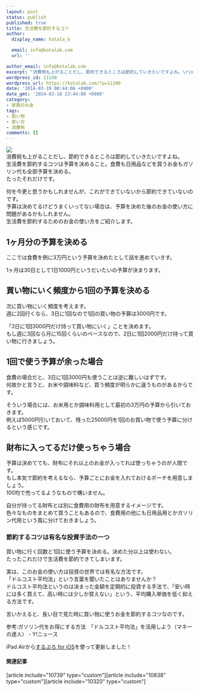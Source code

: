 ```yaml
---
layout: post
status: publish
published: true
title: 生活費を節約するコツ
author:
  display_name: kotala_b

  email: info@kotalab.com
  url: ''

author_email: info@kotalab.com
excerpt: "消費税も上がることだし、節約できるところは節約していきたいですよね。\r\n生活費を節約するコツは予算を決めること。食費も日用品などを買うお金もガソリン代も全部予算を決める。\r\nたったそれだけです。\r\n\r\n何を今更と思うかもしれませんが、これができていないから節約できていないのです。\r\n予算は決めてるけどうまくいってない場合は、予算を決めた後のお金の使い方に問題があるかもしれません。\r\n生活費を節約するためのお金の使い方をご紹介します。"
wordpress_id: 11190
wordpress_url: https://kotalab.com/?p=11190
date: '2014-03-19 08:44:06 +0900'
date_gmt: '2014-03-18 23:44:06 +0900'
category:
- 家族のお金
tags:
- 買い物
- 使い方
- 消費税
comments: []
---
```

<p><img src="https://kotalab.com/wp-content/uploads/threeusesofmoney_131228-546x409.jpg" /><br />
消費税も上がることだし、節約できるところは節約していきたいですよね。<br />
生活費を節約するコツは予算を決めること。食費も日用品などを買うお金もガソリン代も全部予算を決める。<br />
たったそれだけです。</p>
<p>何を今更と思うかもしれませんが、これができていないから節約できていないのです。<br />
予算は決めてるけどうまくいってない場合は、予算を決めた後のお金の使い方に問題があるかもしれません。<br />
生活費を節約するためのお金の使い方をご紹介します。<br />
</p>
<!--more-->
<h2>1ヶ月分の予算を決める</h2>
<p>ここでは食費を例に3万円という予算を決めたとして話を進めていきす。</p>
<p>1ヶ月は30日として1日1000円というだいたいの予算が決まります。</p>
<h2>買い物にいく頻度から1回の予算を決める</h2>
<p>次に買い物にいく頻度を考えます。<br />
週に2回行くなら、3日に1回なので1回の買い物の予算は3000円です。</p>
<p>「3日に1回3000円だけ持って買い物にいく」ことを決めます。<br />
もし週に3回なら月に15回くらいのペースなので、2日に1回2000円だけ持って買い物に行きましょう。</p>
<h2>1回で使う予算が余った場合</h2>
<p>食費の場合だと、3日に1回3000円も使うことは逆に難しいはずです。<br />
何故かと言うと、お米や調味料など、買う頻度が明らかに違うものがあるからです。</p>
<p>そういう場合には、お米用とか調味料用として最初の3万円の予算から引いておきます。<br />
例えば5000円引いておいて、残った25000円を1回のお買い物で使う予算に分けるという感じです。</p>
<h2>財布に入ってるだけ使っちゃう場合</h2>
<p>予算は決めてても、財布にそれ以上のお金が入ってれば使っちゃうのが人間です。<br />
もし本気で節約を考えるなら、予算ごとにお金を入れておけるポーチを用意しましょう。<br />
100均で売ってるようなもので構いません。</p>
<p>自分が持ってる財布とは別に食費用の財布を用意するイメージです。<br />
色々なものをまとめて買うこともあるので、食費用の他にも日用品用とかガソリン代用という風に分けておきましょう。</p>
<h3>節約するコツは有名な投資手法の一つ</h3>
<p><span class="b">買い物に行く回数と1回に使う予算を決める。決めた分以上は使わない。</span><br />
たったこれだけで生活費を節約できてしまいます。</p>
<p>実は、このお金の使い方は投資の世界では有名な方法です。<br />
「ドルコスト平均法」という言葉を聞いたことはありませんか？<br />
ドルコスト平均法というのは決まった金額を定期的に投資する手法で、「安い時には多く買えて、高い時には少しか買えない」という、平均購入単価を低く抑える方法です。</p>
<p>言いかえると、<span class="b">長い目で見た時に買い物に使うお金を節約するコツ</span>なのです。</p>
<p>参考:<span class="removed_link" title="headlines.yahoo.co.jp/hl?a=20140225-00010001-manetatsun-bus_all">ガソリン代をお得にする方法　「ドルコスト平均法」を活用しよう（マネーの達人） - Y!ニュース</span><a href="https://b.hatena.ne.jp/entry/http://headlines.yahoo.co.jp/hl?a=20140225-00010001-manetatsun-bus_all" target="_blank"><img border="0" src="https://b.hatena.ne.jp/entry/image/http://headlines.yahoo.co.jp/hl?a=20140225-00010001-manetatsun-bus_all" alt="" /></a></p>
<p>iPad Airから<a href="https://itunes.apple.com/jp/app/surupuro-for-ios-buroguedita/id436676299?mt=8&uo=4&at=10l4yU" rel="nofollow" target="_blank">するぷろ for iOS</a>を使って更新しました！</p>
<h4 class="rel">関連記事</h4>
<p>[article include="10739" type="custom"][article include="10838" type="custom"][article include="10320" type="custom"]</p>
